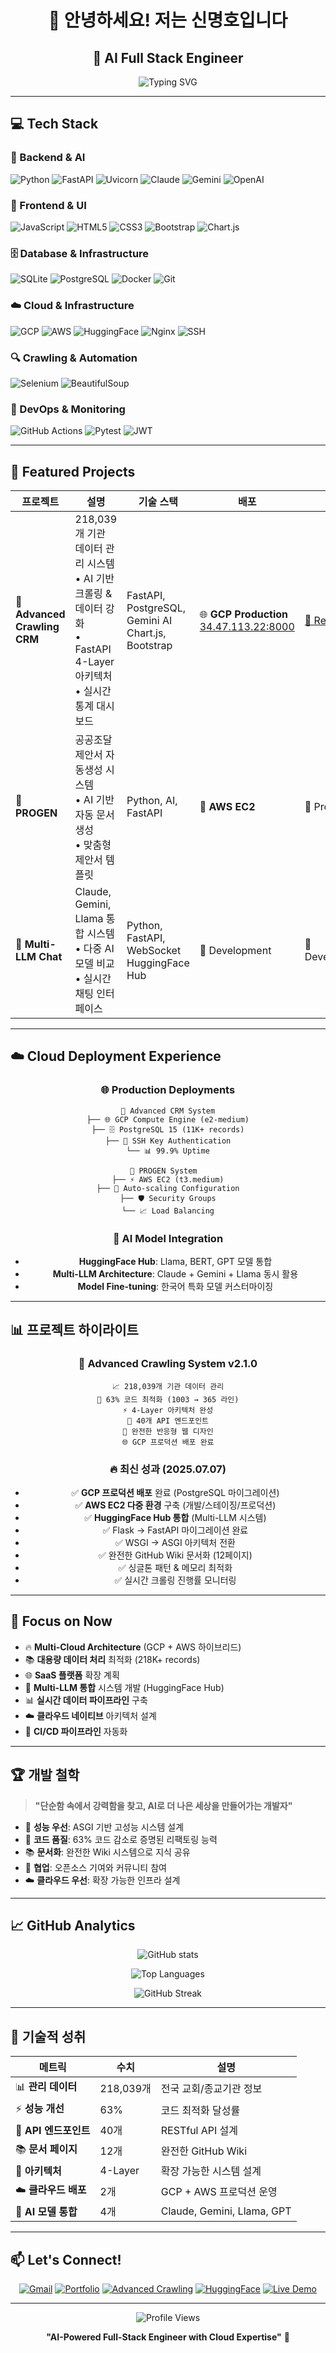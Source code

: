 <div align="center">
  
# 👋 안녕하세요! 저는 신명호입니다
## 🚀 AI Full Stack Engineer

<img src="https://readme-typing-svg.herokuapp.com?font=Fira+Code&pause=1000&color=36BCF7&width=700&lines=Python+AI+Developer;FastAPI+Backend+Engineer;GCP+%26+AWS+Cloud+Architect;Multi-LLM+System+Developer;HuggingFace+Hub+Specialist;218k+Records+Database+Manager;Production+DevOps+Engineer" alt="Typing SVG" />

</div>

---

## 💻 Tech Stack

### 🔧 Backend & AI
![Python](https://img.shields.io/badge/Python-3776AB?style=for-the-badge&logo=python&logoColor=white)
![FastAPI](https://img.shields.io/badge/FastAPI-009688?style=for-the-badge&logo=fastapi&logoColor=white)
![Uvicorn](https://img.shields.io/badge/Uvicorn-FF6B6B?style=for-the-badge&logo=uvicorn&logoColor=white)
![Claude](https://img.shields.io/badge/Claude-FF6B35?style=for-the-badge&logo=anthropic&logoColor=white)
![Gemini](https://img.shields.io/badge/Gemini-8E75B2?style=for-the-badge&logo=google&logoColor=white)
![OpenAI](https://img.shields.io/badge/OpenAI-412991?style=for-the-badge&logo=openai&logoColor=white)

### 🎨 Frontend & UI
![JavaScript](https://img.shields.io/badge/JavaScript-F7DF1E?style=for-the-badge&logo=javascript&logoColor=black)
![HTML5](https://img.shields.io/badge/HTML5-E34F26?style=for-the-badge&logo=html5&logoColor=white)
![CSS3](https://img.shields.io/badge/CSS3-1572B6?style=for-the-badge&logo=css3&logoColor=white)
![Bootstrap](https://img.shields.io/badge/Bootstrap-7952B3?style=for-the-badge&logo=bootstrap&logoColor=white)
![Chart.js](https://img.shields.io/badge/Chart.js-FF6384?style=for-the-badge&logo=chart.js&logoColor=white)

### 🗄️ Database & Infrastructure
![SQLite](https://img.shields.io/badge/SQLite-07405E?style=for-the-badge&logo=sqlite&logoColor=white)
![PostgreSQL](https://img.shields.io/badge/PostgreSQL-336791?style=for-the-badge&logo=postgresql&logoColor=white)
![Docker](https://img.shields.io/badge/Docker-2496ED?style=for-the-badge&logo=docker&logoColor=white)
![Git](https://img.shields.io/badge/Git-F05032?style=for-the-badge&logo=git&logoColor=white)

### ☁️ Cloud & Infrastructure
![GCP](https://img.shields.io/badge/Google_Cloud-4285F4?style=for-the-badge&logo=google-cloud&logoColor=white)
![AWS](https://img.shields.io/badge/AWS_EC2-FF9900?style=for-the-badge&logo=amazon-aws&logoColor=white)
![HuggingFace](https://img.shields.io/badge/🤗_Hugging_Face-FFD21E?style=for-the-badge&logo=huggingface&logoColor=black)
![Nginx](https://img.shields.io/badge/Nginx-009639?style=for-the-badge&logo=nginx&logoColor=white)
![SSH](https://img.shields.io/badge/SSH-4D4D4D?style=for-the-badge&logo=gnubash&logoColor=white)

### 🔍 Crawling & Automation
![Selenium](https://img.shields.io/badge/Selenium-43B02A?style=for-the-badge&logo=selenium&logoColor=white)
![BeautifulSoup](https://img.shields.io/badge/BeautifulSoup-FF6B6B?style=for-the-badge&logo=python&logoColor=white)

### 🔧 DevOps & Monitoring
![GitHub Actions](https://img.shields.io/badge/GitHub_Actions-2088FF?style=for-the-badge&logo=github-actions&logoColor=white)
![Pytest](https://img.shields.io/badge/Pytest-0A9EDC?style=for-the-badge&logo=pytest&logoColor=white)
![JWT](https://img.shields.io/badge/JWT-000000?style=for-the-badge&logo=jsonwebtokens&logoColor=white)

---

## 🌟 Featured Projects

<div align="center">

| 프로젝트 | 설명 | 기술 스택 | 배포 | 링크 |
|---------|------|----------|------|------|
| 🏢 **Advanced Crawling CRM** | 218,039개 기관 데이터 관리 시스템<br/>• AI 기반 크롤링 & 데이터 강화<br/>• FastAPI 4-Layer 아키텍처<br/>• 실시간 통계 대시보드 | FastAPI, PostgreSQL, Gemini AI<br/>Chart.js, Bootstrap | 🌐 **GCP Production**<br/>[34.47.113.22:8000](http://34.47.113.22:8000) | [🔗 Repository](https://github.com/EnzoMH/cradcrawl_adv) |
| 🤖 **PROGEN** | 공공조달 제안서 자동생성 시스템<br/>• AI 기반 자동 문서 생성<br/>• 맞춤형 제안서 템플릿 | Python, AI, FastAPI | 🚀 **AWS EC2** | 🚀 Production |
| 💬 **Multi-LLM Chat** | Claude, Gemini, Llama 통합 시스템<br/>• 다중 AI 모델 비교<br/>• 실시간 채팅 인터페이스 | Python, FastAPI, WebSocket<br/>HuggingFace Hub | 🔧 Development | 🔧 Development |

</div>

---

## ☁️ Cloud Deployment Experience

<div align="center">

### 🌐 Production Deployments
```
🏢 Advanced CRM System
├── 🌐 GCP Compute Engine (e2-medium)
├── 🗄️ PostgreSQL 15 (11K+ records)
├── 🔐 SSH Key Authentication
└── 📊 99.9% Uptime

🤖 PROGEN System  
├── ⚡ AWS EC2 (t3.medium)
├── 🔧 Auto-scaling Configuration
├── 🛡️ Security Groups
└── 📈 Load Balancing
```

### 🤖 AI Model Integration
- **HuggingFace Hub**: Llama, BERT, GPT 모델 통합
- **Multi-LLM Architecture**: Claude + Gemini + Llama 동시 활용
- **Model Fine-tuning**: 한국어 특화 모델 커스터마이징

</div>

---

## 📊 프로젝트 하이라이트

<div align="center">

### 🎯 Advanced Crawling System v2.1.0
```
📈 218,039개 기관 데이터 관리
🚀 63% 코드 최적화 (1003 → 365 라인)
⚡ 4-Layer 아키텍처 완성
🔧 40개 API 엔드포인트
📱 완전한 반응형 웹 디자인
🌐 GCP 프로덕션 배포 완료
```

### 🔥 최신 성과 (2025.07.07)
- ✅ **GCP 프로덕션 배포** 완료 (PostgreSQL 마이그레이션)
- ✅ **AWS EC2 다중 환경** 구축 (개발/스테이징/프로덕션)
- ✅ **HuggingFace Hub 통합** (Multi-LLM 시스템)
- ✅ Flask → FastAPI 마이그레이션 완료
- ✅ WSGI → ASGI 아키텍처 전환
- ✅ 완전한 GitHub Wiki 문서화 (12페이지)
- ✅ 싱글톤 패턴 & 메모리 최적화
- ✅ 실시간 크롤링 진행률 모니터링

</div>

---

## 🎯 Focus on Now

- 🔥 **Multi-Cloud Architecture** (GCP + AWS 하이브리드)
- 📚 **대용량 데이터 처리** 최적화 (218K+ records)
- 🌐 **SaaS 플랫폼** 확장 계획
- 🤖 **Multi-LLM 통합** 시스템 개발 (HuggingFace Hub)
- 📊 **실시간 데이터 파이프라인** 구축
- ☁️ **클라우드 네이티브** 아키텍처 설계
- 🔧 **CI/CD 파이프라인** 자동화

---

## 🏆 개발 철학

> **"단순함 속에서 강력함을 찾고, AI로 더 나은 세상을 만들어가는 개발자"**

- 🎯 **성능 우선**: ASGI 기반 고성능 시스템 설계
- 🔧 **코드 품질**: 63% 코드 감소로 증명된 리팩토링 능력
- 📚 **문서화**: 완전한 Wiki 시스템으로 지식 공유
- 🤝 **협업**: 오픈소스 기여와 커뮤니티 참여
- ☁️ **클라우드 우선**: 확장 가능한 인프라 설계

---

## 📈 GitHub Analytics

<div align="center">
  
![GitHub stats](https://github-readme-stats.vercel.app/api?username=EnzoMH&show_icons=true&theme=radical&include_all_commits=true&count_private=true)

![Top Languages](https://github-readme-stats.vercel.app/api/top-langs/?username=EnzoMH&layout=compact&theme=radical)

![GitHub Streak](https://github-readme-streak-stats.herokuapp.com?user=EnzoMH&theme=radical)

</div>

---

## 🌟 기술적 성취

<div align="center">

| 메트릭 | 수치 | 설명 |
|--------|------|------|
| 📊 **관리 데이터** | 218,039개 | 전국 교회/종교기관 정보 |
| ⚡ **성능 개선** | 63% | 코드 최적화 달성률 |
| 🔧 **API 엔드포인트** | 40개 | RESTful API 설계 |
| 📚 **문서 페이지** | 12개 | 완전한 GitHub Wiki |
| 🚀 **아키텍처** | 4-Layer | 확장 가능한 시스템 설계 |
| ☁️ **클라우드 배포** | 2개 | GCP + AWS 프로덕션 운영 |
| 🤖 **AI 모델 통합** | 4개 | Claude, Gemini, Llama, GPT |

</div>

---

## 📫 Let's Connect!

<div align="center">

[![Gmail](https://img.shields.io/badge/Gmail-EA4335?style=for-the-badge&logo=gmail&logoColor=white)](mailto:isfs003@gmail.com)
[![Portfolio](https://img.shields.io/badge/Portfolio-000000?style=for-the-badge&logo=notion&logoColor=white)](https://www.notion.so/Shin-Myeong-Ho-32b17c808b3642a583ea457a0c68df5a)
[![Advanced Crawling](https://img.shields.io/badge/Project-Advanced%20Crawling-blue?style=for-the-badge&logo=github&logoColor=white)](https://github.com/EnzoMH/advanced_crawling)
[![HuggingFace](https://img.shields.io/badge/🤗_Hugging_Face-FFD21E?style=for-the-badge&logo=huggingface&logoColor=black)](https://huggingface.co/your-username)
[![Live Demo](https://img.shields.io/badge/Live_Demo-Advanced_CRM-success?style=for-the-badge&logo=google-cloud&logoColor=white)](http://34.47.113.22:8000)

</div>

---

<div align="center">
  
![Profile Views](https://komarev.com/ghpvc/?username=EnzoMH&color=brightgreen&style=for-the-badge)

**"AI-Powered Full-Stack Engineer with Cloud Expertise"** 🚀

</div>
</div>
